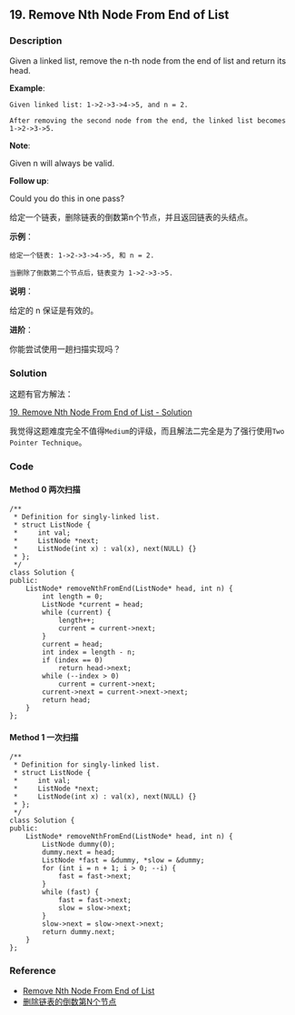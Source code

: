 ## 19. Remove Nth Node From End of List

### Description

Given a linked list, remove the n-th node from the end of list and return its head.

**Example**:

```
Given linked list: 1->2->3->4->5, and n = 2.

After removing the second node from the end, the linked list becomes 1->2->3->5.
```

**Note**:

Given n will always be valid.

**Follow up**:

Could you do this in one pass?

给定一个链表，删除链表的倒数第n个节点，并且返回链表的头结点。

**示例**：

```
给定一个链表: 1->2->3->4->5, 和 n = 2.

当删除了倒数第二个节点后，链表变为 1->2->3->5.
```

**说明**：

给定的 n 保证是有效的。

**进阶**：

你能尝试使用一趟扫描实现吗？

### Solution

这题有官方解法：

[19. Remove Nth Node From End of List - Solution](https://leetcode.com/problems/remove-nth-node-from-end-of-list/solution/)

我觉得这题难度完全不值得`Medium`的评级，而且解法二完全是为了强行使用`Two Pointer Technique`。

### Code

#### Method 0 两次扫描

```
/**
 * Definition for singly-linked list.
 * struct ListNode {
 *     int val;
 *     ListNode *next;
 *     ListNode(int x) : val(x), next(NULL) {}
 * };
 */
class Solution {
public:
    ListNode* removeNthFromEnd(ListNode* head, int n) {
        int length = 0;
        ListNode *current = head;
        while (current) {
            length++;
            current = current->next;
        }
        current = head;
        int index = length - n;
        if (index == 0)
            return head->next;
        while (--index > 0)
            current = current->next;
        current->next = current->next->next;
        return head;
    }
};
```

#### Method 1 一次扫描

```
/**
 * Definition for singly-linked list.
 * struct ListNode {
 *     int val;
 *     ListNode *next;
 *     ListNode(int x) : val(x), next(NULL) {}
 * };
 */
class Solution {
public:
    ListNode* removeNthFromEnd(ListNode* head, int n) {
        ListNode dummy(0);
        dummy.next = head;
        ListNode *fast = &dummy, *slow = &dummy;
        for (int i = n + 1; i > 0; --i) {
            fast = fast->next;
        }
        while (fast) {
            fast = fast->next;
            slow = slow->next;
        }
        slow->next = slow->next->next;
        return dummy.next;
    }
};
```

### Reference

- [Remove Nth Node From End of List](https://leetcode.com/problems/remove-nth-node-from-end-of-list/description/)
- [删除链表的倒数第N个节点](https://leetcode-cn.com/problems/remove-nth-node-from-end-of-list/description/)
